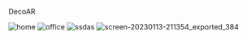 DecoAR


![home](https://user-images.githubusercontent.com/60542288/217027524-b8da810d-7a05-4feb-b88c-d3498584a67c.png)
![office](https://user-images.githubusercontent.com/60542288/217027519-97c09cf6-acec-4886-90ca-890e593634cf.png)
![ssdas](https://user-images.githubusercontent.com/60542288/217027653-ef29a031-3ed6-45c3-89bd-d7d55fe111cd.png)
![screen-20230113-211354_exported_384](https://user-images.githubusercontent.com/60542288/217028018-6d932fd0-cdbd-41a0-84a3-55bb4c0ef488.jpg)
